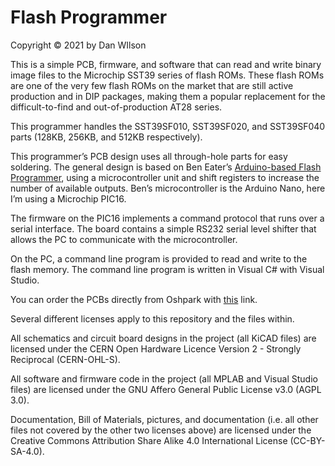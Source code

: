 # Flash Programmer
Copyright © 2021 by Dan WIlson

This is a simple PCB, firmware, and software that can read and write binary image files to the Microchip SST39 series of flash ROMs.  These flash ROMs are one of the very few flash ROMs on the market that are still active production and in DIP packages, making them a popular replacement for the difficult-to-find and out-of-production AT28 series.

This programmer handles the SST39SF010, SST39SF020, and SST39SF040 parts (128KB, 256KB, and 512KB respectively).

This programmer’s PCB design uses all through-hole parts for easy soldering.  The general design is based on Ben Eater’s [Arduino-based Flash Programmer](https://www.youtube.com/watch?v=K88pgWhEb1M), using a microcontroller unit and shift registers to increase the number of available outputs.  Ben’s microcontroller is the Arduino Nano, here I’m using a Microchip PIC16.

The firmware on the PIC16 implements a command protocol that runs over a serial interface.  The board contains a simple RS232 serial level shifter that allows the PC to communicate with the microcontroller.

On the PC, a command line program is provided to read and write to the flash memory.  The command line program is written in Visual C# with Visual Studio.

You can order the PCBs directly from Oshpark with [this](https://oshpark.com/import?url=https://github.com/wilsondr9999/1005-Flash-Programmer/raw/main/1005-Flash-Programmer.zip) link.

Several different licenses apply to this repository and the files within.

All schematics and circuit board designs in the project (all KiCAD files) are licensed under the CERN Open Hardware Licence Version 2 - Strongly Reciprocal (CERN-OHL-S).

All software and firmware code in the project (all MPLAB and Visual Studio files) are licensed under the GNU Affero General Public License v3.0 (AGPL 3.0).

Documentation, Bill of Materials, pictures, and documentation (i.e. all other files not covered by the other two licenses above) are licensed under the Creative Commons Attribution Share Alike 4.0 International License (CC-BY-SA-4.0).
